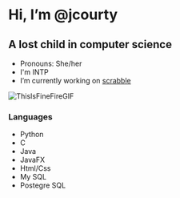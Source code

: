 # Hi, I’m @jcourty
## A lost child in computer science
- Pronouns: She/her
- I'm INTP
- I’m currently working on [scrabble](https://github.com/mgorce4/scrabble)

![ThisIsFineFireGIF](https://github.com/jcourty/jcourty/assets/159031215/183331bc-81fc-4703-94ce-2b1bbbc4fd62)


### Languages
- Python
- C
- Java
- JavaFX
- Html/Css
- My SQL
- Postegre SQL

<!---
jcourty/jcourty is a ✨ special ✨ repository because its `README.md` (this file) appears on your GitHub profile.
You can click the Preview link to take a look at your changes.
--->
